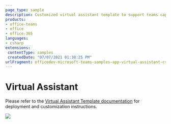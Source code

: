 ```yaml
---
page_type: sample
description: Customized virtual assistant template to support teams capabilities.
products:
- office-teams
- office
- office-365
languages:
- csharp
extensions:
 contentType: samples
 createdDate: "07/07/2021 01:38:25 PM"
urlFragment: officedev-microsoft-teams-samples-app-virtual-assistant-csharp
---
```


# Virtual Assistant

Please refer to the [Virtual Assistant Template documentation](https://microsoft.github.io/botframework-solutions/virtual-assistant/tutorials/create-assistant/csharp/1-intro/) for deployment and customization instructions.



<img src="https://pnptelemetry.azurewebsites.net/microsoft-teams-samples/samples/app-virtual-assistant-csharp" />